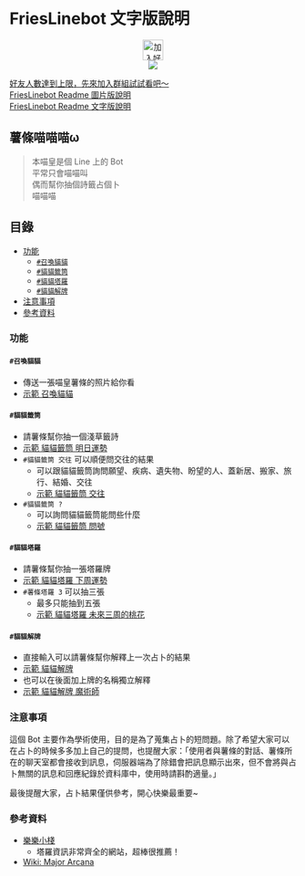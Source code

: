 # FriesLinebot 文字版說明

<!--
Replace "> !["
To "+ [示範 "
-->
<p align='center'>
<a href="https://line.me/R/ti/p/%40hld1679y">
<img height="36" border="0" alt="加入好友" src="https://tinyurl.com/yb9jephs"></a><br/>
<img src="https://i.imgur.com/0Okbbcmm.jpg"/>
</p>


[好友人數達到上限，先來加入群組試試看吧～](https://line.me/R/ti/g/erpyZX0yk3)  
[FriesLinebot Readme 圖片版說明](https://tinyurl.com/FriesLinebotR)  
[FriesLinebot Readme 文字版說明](https://tinyurl.com/FriesLinebot)

## 薯條喵喵喵ω

> 本喵皇是個 Line 上的 Bot  
> 平常只會喵喵叫  
> 偶而幫你抽個詩籤占個卜  
> 喵喵喵  

## 目錄
+ [功能](#功能)
	+ [`#召喚貓貓`](#召喚貓貓)
	+ [`#貓貓籤筒`](#貓貓籤筒)
	+ [`#貓貓塔羅`](#貓貓塔羅)
	+ [`#貓貓解牌`](#貓貓解牌)
+ [注意事項](#注意事項)
+ [參考資料](#參考資料)

### 功能

#### `#召喚貓貓`
+ 傳送一張喵皇薯條的照片給你看
+ [示範 召喚貓貓](https://i.imgur.com/VJmizejm.png)

#### `#貓貓籤筒`
+ 請薯條幫你抽一個淺草籤詩
+ [示範 貓貓籤筒 明日運勢](https://i.imgur.com/CnFTGq2m.png)
+ `#貓貓籤筒 交往` 可以順便問交往的結果
	+ 可以跟貓貓籤筒詢問願望、疾病、遺失物、盼望的人、蓋新居、搬家、旅行、結婚、交往
	+ [示範 貓貓籤筒 交往](https://i.imgur.com/3Eu4jKjm.png)
+ `#貓貓籤筒 ?`
	+ 可以詢問貓貓籤筒能問些什麼
	+ [示範 貓貓籤筒 問號](https://i.imgur.com/jCMtybmm.png)

#### `#貓貓塔羅`
+ 請薯條幫你抽一張塔羅牌
+ [示範 貓貓塔羅 下周運勢](https://i.imgur.com/XB6gjM9m.png)
+ `#薯條塔羅 3` 可以抽三張
	+ 最多只能抽到五張
	+ [示範 貓貓塔羅 未來三周的桃花](https://i.imgur.com/XRn6MYOl.jpg)

#### `#貓貓解牌`
+ 直接輸入可以請薯條幫你解釋上一次占卜的結果
+ [示範 貓貓解牌](https://i.imgur.com/S4W1HlJm.png)
+ 也可以在後面加上牌的名稱獨立解釋
+ [示範 貓貓解牌 魔術師](https://i.imgur.com/HBx7ylem.png)

### 注意事項
這個 Bot 主要作為學術使用，目的是為了蒐集占卜的短問題。除了希望大家可以在占卜的時候多多加上自己的提問，也提醒大家：「使用者與薯條的對話、薯條所在的聊天室都會接收到訊息，伺服器端為了除錯會把訊息顯示出來，但不會將與占卜無關的訊息和回應紀錄於資料庫中，使用時請斟酌適量。」

最後提醒大家，占卜結果僅供參考，開心快樂最重要~

### 參考資料
+ [樂樂小棧](http://mst168.idv.tw/tarot/TAROS/index.asp)
	+ 塔羅資訊非常齊全的網站，超棒很推薦！
+ [Wiki: Major Arcana](https://en.wikipedia.org/wiki/Major_Arcana)
